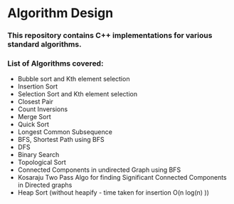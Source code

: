 # Algorithm Design
### This repository contains C++ implementations for various standard algorithms. 

### List of Algorithms covered: 
* Bubble sort and Kth element selection 
* Insertion Sort
* Selection Sort and Kth element selection
* Closest Pair
* Count Inversions
* Merge Sort
* Quick Sort
* Longest Common Subsequence
* BFS, Shortest Path using BFS
* DFS
* Binary Search
* Topological Sort
* Connected Components in undirected Graph using BFS
* Kosaraju Two Pass Algo for finding Significant Connected Components in Directed graphs
* Heap Sort (without heapify - time taken for insertion O(n log(n) ))


